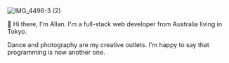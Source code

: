 ![IMG_4496-3 (2)](https://user-images.githubusercontent.com/80769492/122163421-224d7680-ceb0-11eb-9f2c-55f1890dd855.jpg)

👋 Hi there, I'm Allan. I'm a full-stack web developer from Australia living in Tokyo.

Dance and photography are my creative outlets. I'm happy to say that programming is now another one.
